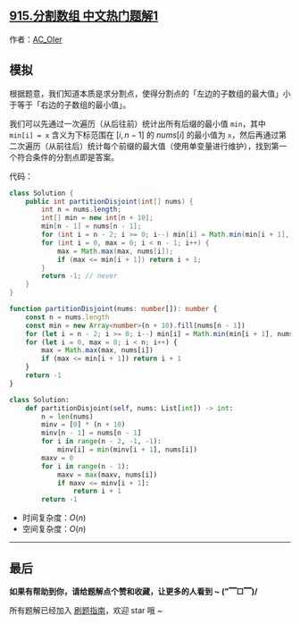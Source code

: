 ## [915.分割数组 中文热门题解1](https://leetcode.cn/problems/partition-array-into-disjoint-intervals/solutions/100000/by-ac_oier-yyen)

作者：[AC_OIer](https://leetcode.cn/u/AC_OIer)
## 模拟

根据题意，我们知道本质是求分割点，使得分割点的「左边的子数组的最大值」小于等于「右边的子数组的最小值」。

我们可以先通过一次遍历（从后往前）统计出所有后缀的最小值 `min`，其中 `min[i] = x` 含义为下标范围在 $[i, n - 1]$ 的 $nums[i]$ 的最小值为 `x`，然后再通过第二次遍历（从前往后）统计每个前缀的最大值（使用单变量进行维护），找到第一个符合条件的分割点即是答案。

代码：
```Java []
class Solution {
    public int partitionDisjoint(int[] nums) {
        int n = nums.length;
        int[] min = new int[n + 10];
        min[n - 1] = nums[n - 1];
        for (int i = n - 2; i >= 0; i--) min[i] = Math.min(min[i + 1], nums[i]);
        for (int i = 0, max = 0; i < n - 1; i++) {
            max = Math.max(max, nums[i]);
            if (max <= min[i + 1]) return i + 1;
        }
        return -1; // never
    }
}
```
```TypeScript []
function partitionDisjoint(nums: number[]): number {
    const n = nums.length
    const min = new Array<number>(n + 10).fill(nums[n - 1])
    for (let i = n - 2; i >= 0; i--) min[i] = Math.min(min[i + 1], nums[i])
    for (let i = 0, max = 0; i < n; i++) {
        max = Math.max(max, nums[i])
        if (max <= min[i + 1]) return i + 1
    }
    return -1
}
```
```Python []
class Solution:
    def partitionDisjoint(self, nums: List[int]) -> int:
        n = len(nums)
        minv = [0] * (n + 10)
        minv[n - 1] = nums[n - 1]
        for i in range(n - 2, -1, -1):
            minv[i] = min(minv[i + 1], nums[i])
        maxv = 0
        for i in range(n - 1):
            maxv = max(maxv, nums[i])
            if maxv <= minv[i + 1]:
                return i + 1
        return -1
```
* 时间复杂度：$O(n)$
* 空间复杂度：$O(n)$

---

## 最后

**如果有帮助到你，请给题解点个赞和收藏，让更多的人看到 ~ ("▔□▔)/**

所有题解已经加入 [刷题指南](https://github.com/SharingSource/LogicStack-LeetCode/wiki)，欢迎 star 哦 ~